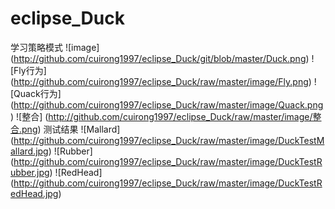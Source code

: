 # eclipse_Duck
学习策略模式
![image]
(http://github.com/cuirong1997/eclipse_Duck/git/blob/master/Duck.png)
![Fly行为]
(http://github.com/cuirong1997/eclipse_Duck/raw/master/image/Fly.png)
![Quack行为]
(http://github.com/cuirong1997/eclipse_Duck/raw/master/image/Quack.png)
![整合]
(http://github.com/cuirong1997/eclipse_Duck/raw/master/image/整合.png)
测试结果
![Mallard]
(http://github.com/cuirong1997/eclipse_Duck/raw/master/image/DuckTestMallard.jpg)
![Rubber]
(http://github.com/cuirong1997/eclipse_Duck/raw/master/image/DuckTestRubber.jpg)
![RedHead]
(http://github.com/cuirong1997/eclipse_Duck/raw/master/image/DuckTestRedHead.jpg)
